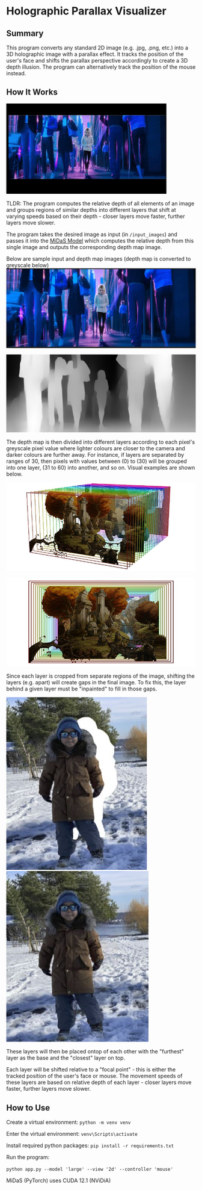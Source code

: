 # Holographic Parallax Visualizer

## Summary

This program converts any standard 2D image (e.g. .jpg, .png, etc.) into a 3D holographic image with a parallax effect. It tracks the position of the user's face and shifts the parallax perspective accordingly to create a 3D depth illusion. The program can alternatively track the position of the mouse instead.

## How It Works

![](/markdown_sample_assets/gwen_stacy_parallax.gif)

TLDR: The program computes the relative depth of all elements of an image and groups regions of similar depths into different layers that shift at varying speeds based on their depth - closer layers move faster, further layers move slower.

The program takes the desired image as input (in `/input_images`) and passes it into the [MiDaS Model](https://pytorch.org/hub/intelisl_midas_v2/) which computes the relative depth from this single image and outputs the corresponding depth map image.

Below are sample input and depth map images (depth map is converted to greyscale below)
![Input sample image](/markdown_sample_assets/gwen_stacy_src.JPG "Sample Input")

![Input sample image](/markdown_sample_assets/gwen_stacy_depth_map.jpg "Sample Depth map computed by MiDaS in grayscale")


The depth map is then divided into different layers according to each pixel's greyscale pixel value where lighter colours are closer to the camera and darker colours are further away. For instance, if layers are separated by ranges of 30, then pixels with values between (0) to (30) will be grouped into one layer, (31 to 60) into another, and so on. Visual examples are shown below.

![Example parallax image layers separated](/markdown_sample_assets/separated_parallax_sample_layers.jpg)

![Example parallax image layers merged](/markdown_sample_assets/combined_parallax_sample_layers.jpg)

Since each layer is cropped from separate regions of the image,  shifting the layers (e.g. apart) will create gaps in the final image. To fix this, the layer behind a given layer must be "inpainted" to fill in those gaps. 

![Gaps between layers](/markdown_sample_assets/gaps_in_layers.JPG)
![Inpainting between layers](/markdown_sample_assets/inpainted_layers.JPG)

These layers will then be placed ontop of each other with the "furthest" layer as the base and the "closest" layer on top.

Each layer will be shifted relative to a "focal point" - this is either the tracked position of the user's face or mouse. The movement speeds of these layers are based on relative depth of each layer - closer layers move faster, further layers move slower.

## How to Use

Create a virtual environment: `python -m venv venv`

Enter the virtual environment: `venv\Scripts\activate`

Install required python packages: `pip install -r requirements.txt`

Run the program: 

`python app.py --model 'large' --view '2d' --controller 'mouse'`





MiDaS (PyTorch) uses CUDA 12.1 (NViDiA)